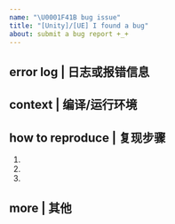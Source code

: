 ```yaml
---
name: "\U0001F41B bug issue"
title: "[Unity]/[UE] I found a bug"
about: submit a bug report +_+
---
```



## error log | 日志或报错信息

## context | 编译/运行环境

## how to reproduce | 复现步骤
1.
2.
3.

## more | 其他
